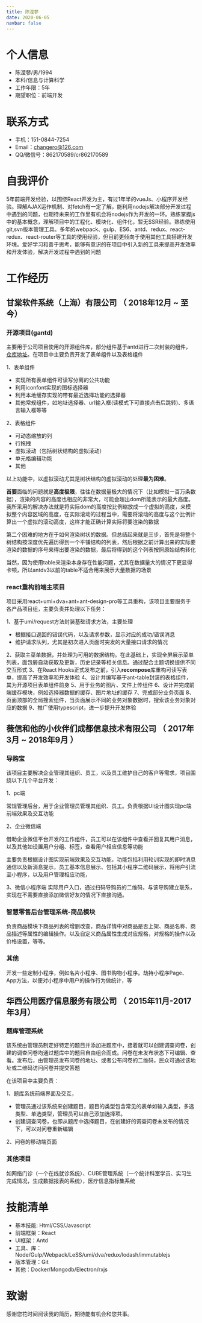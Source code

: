 ```yaml
---
title: 陈滢蓼
date: 2020-06-05
navbar: false
---
```

<!-- <iframe src="https://www.gettoby.com/e/kj0vp92f6qcl" width="690" height="350" frameBorder="0">Collection: 丰富见识 (231 tabs)<a href="https://www.gettoby.com/p/kj0vp92f6qcl" target="_blank"></a></iframe> -->

# 个人信息

 - 陈滢蓼/男/1994
 - 本科/信息与计算科学
 - 工作年限：5年
 - 期望职位：前端开发

# 联系方式

- 手机：151-0844-7254
- Email：changero@126.com
- QQ/微信号：862170589/cr862170589

# 自我评价
5年前端开发经验，以围绕React开发为主，有过1年半的vueJs、小程序开发经验。理解AJAX运作机制、对fetch有一定了解，能利用nodejs解决部分开发过程中遇到的问题，也期待未来的工作里有机会将nodejs作为开发的一环。熟练掌握js中的基本概念，理解项目中的工程化、模块化、组件化，暂无SSR经验。熟练使用git,svn版本管理工具。多年的webpack、gulp、ES6、antd、redux、react-redux、react-router等工具的使用经验，但目前更倾向于使用其他工具搭建开发环境。爱好学习和善于思考，能够有意识的在项目中引入新的工具来提高开发效率和开发体验，解决开发过程中遇到的问题


# 工作经历

## 甘棠软件系统（上海）有限公司 （ 2018年12月 ~ 至今）

### 开源项目(gantd)
主要用于公司项目使用的开源组件库，部分组件基于antd进行二次封装的组件，[仓库地址](https://github.com/gantFDT/gant-design)。在项目中主要负责开发了表单组件以及表格组件

1、表单组件
- 实现所有表单组件可读写分离的公共功能
- 利用iconfont实现的图标选择器
- 利用本地缓存实现的带有最近选择功能的选择器
- 其他常规组件，如地址选择器、url输入框(读模式下可直接点击后跳转)、多语言输入框等等

2、表格组件
- 可动态缩放的列
- 行拖拽
- 虚拟滚动（包括树状结构的虚拟滚动）
- 单元格编辑功能
- 其他

以上功能中，以虚拟滚动尤其是树状结构的虚拟滚动的处理**最为困难**。

**首要**面临的问题就是**高度极限**，往往在数据量极大的情况下（比如模拟一百万条数据），渲染的内容的高度也相应的非常大，可能会超出dom所能表示的最大高度。我所采用的解决办法就是将实际dom的高度按比例缩放成一个虚拟的高度，来模拟整个内容区域的高度，在实际滚动的过程当中，需要将滚动的高度与这个比例计算出一个虚拟的滚动高度，这样才能正确计算实际将要渲染的数据

第二个困难的地方在于如何渲染树状的数据。但总结起来就是三步，首先是将整个树结构按深度优先遍历得到一个平铺结构的列表，然后根据之前计算出来的实际要渲染的数据的序号来得出要渲染的数据，最后将得到的这个列表按照原始结构转化

当然，因为使用table来渲染本身存在性能问题，尤其在数据量大的情况下更显得卡顿，所以antdv3以前的table不适合用来展示大量数据的场景


### react重构前端主项目
项目采用react+umi+dva+ant+ant-design-pro等工具重构，该项目主要服务于各产品项目组，主要负责并处理以下任务：

1、基于umi/request方法封装基础请求方法，主要处理

- 根据接口返回的错误代码，以及请求参数，显示对应的成功/错误消息
- 维护请求队列，尤其是初次进入页面时突发的大量接口请求的情况

2、获取主菜单数据，并处理为可用的数据结构。在此基础上，实现全屏展示菜单列表，面包屑自动获取及更新，历史记录等相关信息。通过配合主题切换提供不同交互形式
3、在React Hooks正式发布之前，引入**recompose**库重构可读写表单，提高了开发效率和开发体验
4、设计并编写基于ant-table封装的表格组件，其为开源项目表单组件前身
5、用于业务的图片、文件上传组件
6、设计并完成前端缓存模块，例如选择器数据的缓存、图片地址的缓存
7、完成部分业务页面
8、页面顶部的全局搜索组件，当页面展示不同的业务对象数据时，搜索该业务对象对应的数据
9、推广使用typescript，进一步提升开发体验
  
## 薇信和他的小伙伴们成都信息技术有限公司 （ 2017年3月 ~ 2018年9月 ）

### 导购宝
该项目主要解决企业管理其组织、员工，以及员工维护自己的客户等需求，项目围绕以下几个平台开发：

1、pc端

常规管理后台，用于企业管理员管理其组织、员工。负责根据UI设计图实现pc端前端效果及交互功能

2、企业微信端

借助企业微信平台开发的工作组件，员工可以在该组件中查看并回复其用户消息，以及其他如设置用户分组、标签，查看用户相应信息等功能

主要负责根据设计图实现前端效果及交互功能，功能包括利用轮训实现的即时消息通信以及新消息提示，员工基本信息展示、包括其小程序二维码展示，将用户引流至小程序，以及用户管理相应功能，

3、微信小程序端
实际用户入口，通过扫码导购员的二维码，与该导购建立联系，实现在不需要直接添加微信好友的情况下直接沟通。

### 智慧零售后台管理系统-商品模块

负责商品模块下商品列表的增删改查，商品详情中对商品是否上架、商品名称、商品描述等属性的编辑操作。以及自定义商品属性生成对应规格，对规格的操作以及价格设置，等等。

### 其他

开发一些定制小程序，例如名片小程序、图书购物小程序。劫持小程序Page、App方法，以便对小程序中用户的操作行为做统计，等

## 华西公用医疗信息服务有限公司 （ 2015年11月-2017年3月）

### 题库管理系统
该系统由管理员制定好特定的题目并添加进题库中，接着就可以创建调查问卷，创建的调查问卷均通过题库中的题目自由组合而成。问卷在未发布状态下可编辑、查看。发布后，由管理员发布问卷的地址、或者公布问卷的二维码，民众可通过该地址或二维码访问问卷并提交答题

在该项目中主要负责：

1、题库系统前端界面及交互，

- 管理员通过该系统来创建题目，题目的类型包含常见的表单如输入类型，多选类型、单选类型，管理员可以自己添加选择项。
- 创建调查问卷，也即从题库中选择题目，在创建好的调查问卷未发布的情况下，可以对问卷重新编辑

2、问卷的移动端页面

### 其他项目

如网络门诊（一个在线就诊系统）、CUBE管理系统（一个统计科室学员、实习生完成情况，生成数据报表的系统），医疗信息指标集系统

  
# 技能清单

- 基本技能:   Html/CSS/Javascript
- 前端框架：React
- UI框架：Antd
- 工具、库：Node/Gulp/Webpack/LeSS/umi/dva/redux/lodash/immutablejs
- 版本管理：Git
- 其他：Docker/Mongodb/Electron/rxjs


# 致谢
感谢您花时间阅读我的简历，期待能有机会和您共事。
      